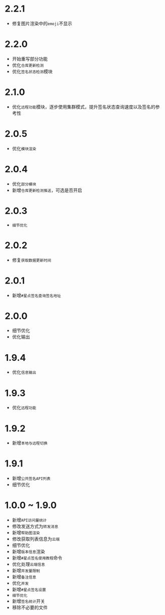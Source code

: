 # 2.2.1

* 修复图片渲染中的`emoji`不显示

# 2.2.0

* 开始重写部分功能
* 优化`仓库更新检测`
* 优化`签名状态检测`模块

# 2.1.0

* 优化`远程功能`模块，逐步使用集群模式，提升签名状态查询速度以及签名的参考性

# 2.0.5

* 优化`模块渲染`

# 2.0.4

* 优化`部分模块`
* 新增`仓库更新检测推送`，可选是否开启

# 2.0.3

* `细节优化`

# 2.0.2

* 修复`获取数据更新时间`

# 2.0.1

* 新增`#星点签名查询签名地址`

# 2.0.0

* 细节优化
* 优化输出

# 1.9.4

* 优化`信息输出`

# 1.9.3

* 优化`远程功能`

# 1.9.2

* 新增`本地与远程切换`

# 1.9.1

* 新增`公共签名API列表`
* 细节优化

# 1.0.0 ~ 1.9.0

* 新增`API访问量统计`
* 修改发送方式为`转发消息`
* 新增`帮助图渲染`
* 修改获取列表信息为`云端`
* 细节优化
* 新增`版本信息`渲染
* 新增`#星点签名使用教程`命令
* 优化处理`云端信息`
* 新增`并发量限制`
* 新增`备注信息`
* 优化`并发`
* 新增`#星点签名设置`
* `细节优化`
* 新增`签名统计`开关
* 移除不必要的文件
